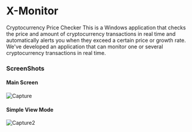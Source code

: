 # X-Monitor
Cryptocurrency Price Checker
This is a Windows application that checks the price and amount of cryptocurrency transactions in real time and automatically alerts you when they exceed a certain price or growth rate. We've developed an application that can monitor one or several cryptocurrency transactions in real time.

### ScreenShots
#### Main Screen

![Capture](https://user-images.githubusercontent.com/56234205/67621861-eedb5580-f84e-11e9-9cc2-0b7105190877.PNG)

#### Simple View Mode

![Capture2](https://user-images.githubusercontent.com/56234205/67621931-95275b00-f84f-11e9-990b-558ca0ab4f38.PNG)
